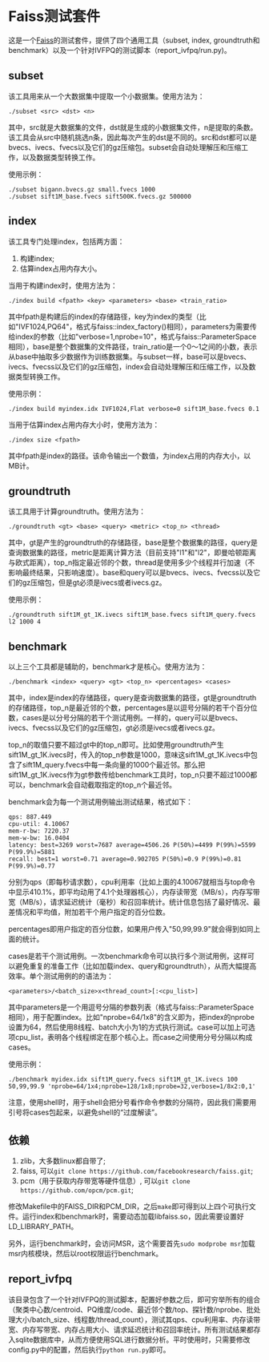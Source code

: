 # Faiss测试套件

这是一个[Faiss](https://github.com/facebookresearch/faiss)的测试套件，提供了四个通用工具（subset, index, groundtruth和benchmark）以及一个针对IVFPQ的测试脚本（report_ivfpq/run.py)。

## subset

该工具用来从一个大数据集中提取一个小数据集。使用方法为：
```
./subset <src> <dst> <n>
```
其中，src就是大数据集的文件，dst就是生成的小数据集文件，n是提取的条数。该工具会从src中随机挑选n条，因此每次产生的dst是不同的。src和dst都可以是bvecs、ivecs、fvecs以及它们的gz压缩包。subset会自动处理解压和压缩工作，以及数据类型转换工作。

使用示例：
```
./subset bigann.bvecs.gz small.fvecs 1000
./subset sift1M_base.fvecs sift500K.fvecs.gz 500000
```

## index

该工具专门处理index，包括两方面：
1) 构建index;
2) 估算index占用内存大小。

当用于构建index时，使用方法为：
```
./index build <fpath> <key> <parameters> <base> <train_ratio>
```
其中fpath是构建后的index的存储路径，key为index的类型（比如"IVF1024,PQ64"，格式与faiss::index_factory()相同），parameters为需要传给index的参数（比如"verbose=1,nprobe=10"，格式与faiss::ParameterSpace相同），base是整个数据集的文件路径，train_ratio是一个0～1之间的小数，表示从base中抽取多少数据作为训练数据集。与subset一样，base可以是bvecs、ivecs、fvecss以及它们的gz压缩包，index会自动处理解压和压缩工作，以及数据类型转换工作。

使用示例：
```
./index build myindex.idx IVF1024,Flat verbose=0 sift1M_base.fvecs 0.1
```

当用于估算index占用内存大小时，使用方法为：
```
./index size <fpath>
```
其中fpath是index的路径。该命令输出一个数值，为index占用的内存大小，以MB计。

## groundtruth

该工具用于计算groundtruth。使用方法为：
```
./groundtruth <gt> <base> <query> <metric> <top_n> <thread>
```
其中，gt是产生的groundtruth的存储路径，base是整个数据集的路径，query是查询数据集的路径，metric是距离计算方法（目前支持"l1"和"l2"，即曼哈顿距离与欧式距离），top_n指定最近邻的个数，thread是使用多少个线程并行加速（不影响最终结果，只影响速度）。base和query可以是bvecs、ivecs、fvecss以及它们的gz压缩包，但是gt必须是ivecs或者ivecs.gz。

使用示例：
```
./groundtruth sift1M_gt_1K.ivecs sift1M_base.fvecs sift1M_query.fvecs l2 1000 4
```

## benchmark

以上三个工具都是辅助的，benchmark才是核心。使用方法为：
```
./benchmark <index> <query> <gt> <top_n> <percentages> <cases>
```
其中，index是index的存储路径，query是查询数据集的路径，gt是groundtruth的存储路径，top_n是最近邻的个数，percentages是以逗号分隔的若干个百分位数，cases是以分号分隔的若干个测试用例。一样的，query可以是bvecs、ivecs、fvecss以及它们的gz压缩包，gt必须是ivecs或者ivecs.gz。

top_n的取值只要不超过gt中的top_n即可。比如使用groundtruth产生sift1M_gt_1K.ivecs时，传入的top_n参数是1000，意味这sift1M_gt_1K.ivecs中包含了sift1M_query.fvecs中每一条向量的1000个最近邻。那么把sift1M_gt_1K.ivecs作为gt参数传给benchmark工具时，top_n只要不超过1000都可以，benchmark会自动截取指定的top_n个最近邻。

benchmark会为每一个测试用例输出测试结果，格式如下：
```
qps: 887.449
cpu-util: 4.10067
mem-r-bw: 7220.37
mem-w-bw: 16.0404
latency: best=3269 worst=7687 average=4506.26 P(50%)=4499 P(99%)=5599 P(99.9%)=5881
recall: best=1 worst=0.71 average=0.902705 P(50%)=0.9 P(99%)=0.81 P(99.9%)=0.77
```
分别为qps（即每秒请求数），cpu利用率（比如上面的4.10067就相当与top命令中显示410.1%，即平均动用了4.1个处理器核心），内存读带宽（MB/s），内存写带宽（MB/s），请求延迟统计（毫秒）和召回率统计。统计信息包括了最好情况、最差情况和平均值，附加若干个用户指定的百分位数。

percentages即用户指定的百分位数，如果用户传入"50,99,99.9"就会得到如同上面的统计。

cases是若干个测试用例。一次benchmark命令可以执行多个测试用例，这样可以避免重复的准备工作（比如加载index、query和groundtruth），从而大幅提高效率。单个测试用例的的语法为：
```
<parameters>/<batch_size>x<thread_count>[:<cpu_list>]
```
其中parameters是一个用逗号分隔的参数列表（格式与faiss::ParameterSpace相同），用于配置index。比如"nprobe=64/1x8"的含义即为，把index的nprobe设置为64，然后使用8线程、batch大小为1的方式执行测试。case可以加上可选项cpu_list，表明各个线程绑定在那个核心上。而case之间使用分号分隔以构成cases。

使用示例：
```
./benchmark myidex.idx sift1M_query.fvecs sift1M_gt_1K.ivecs 100 50,99,99.9 'nprobe=64/1x4;nprobe=128/1x8;nprobe=32,verbose=1/8x2:0,1'
```
注意，使用shell时，用于shell会把分号看作命令参数的分隔符，因此我们需要用引号将cases包起来，以避免shell的“过度解读”。

## 依赖

1) zlib，大多数linux都自带了;
2) faiss, 可以`git clone https://github.com/facebookresearch/faiss.git`;
3) pcm（用于获取内存带宽等硬件信息）, 可以`git clone https://github.com/opcm/pcm.git`;

修改Makefile中的FAISS_DIR和PCM_DIR，之后`make`即可得到以上四个可执行文件。运行index和benchmark时，需要动态加载libfaiss.so，因此需要设置好LD_LIBRARY_PATH。

另外，运行benchmark时，会访问MSR，这个需要首先`sudo modprobe msr`加载msr内核模块，然后以root权限运行benchmark。

## report_ivfpq

该目录包含了一个针对IVFPQ的测试脚本，配置好参数之后，即可穷举所有的组合（聚类中心数/centroid、PQ维度/code、最近邻个数/top、探针数/nprobe、批处理大小/batch_size、线程数/thread_count），测试其qps、cpu利用率、内存读带宽、内存写带宽、内存占用大小、请求延迟统计和召回率统计。所有测试结果都存入sqlite数据库中，从而方便使用SQL进行数据分析。平时使用时，只需要修改config.py中的配置，然后执行`python run.py`即可。